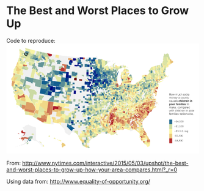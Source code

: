 # The Best and Worst Places to Grow Up
Code to reproduce:
![shot image](PlacesToGrowUp.png?raw=true)

From: http://www.nytimes.com/interactive/2015/05/03/upshot/the-best-and-worst-places-to-grow-up-how-your-area-compares.html?_r=0

Using data from: http://www.equality-of-opportunity.org/
